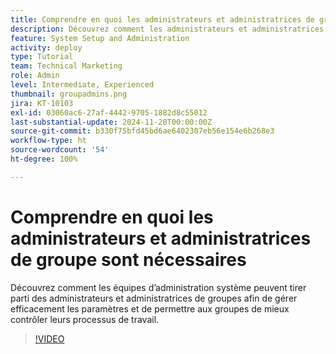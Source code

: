 ```yaml
---
title: Comprendre en quoi les administrateurs et administratrices de groupe sont nécessaires
description: Découvrez comment les administrateurs et administratrices système peuvent utiliser les administrateurs et administratrices de groupe pour aider à gérer les paramètres  [!DNL Workfront]  tout en donnant aux groupes davantage de contrôle sur leur travail.
feature: System Setup and Administration
activity: deploy
type: Tutorial
team: Technical Marketing
role: Admin
level: Intermediate, Experienced
thumbnail: groupadmins.png
jira: KT-10103
exl-id: 03060ac6-27af-4442-9705-1882d8c55012
last-substantial-update: 2024-11-20T00:00:00Z
source-git-commit: b330f75bfd45bd6ae6402307eb56e154e6b268e3
workflow-type: ht
source-wordcount: '54'
ht-degree: 100%

---
```


# Comprendre en quoi les administrateurs et administratrices de groupe sont nécessaires

Découvrez comment les équipes d’administration système peuvent tirer parti des administrateurs et administratrices de groupes afin de gérer efficacement les paramètres et de permettre aux groupes de mieux contrôler leurs processus de travail.

>[!VIDEO](https://video.tv.adobe.com/v/3439325/?quality=12&learn=on&enablevpops&captions=fre_fr)



